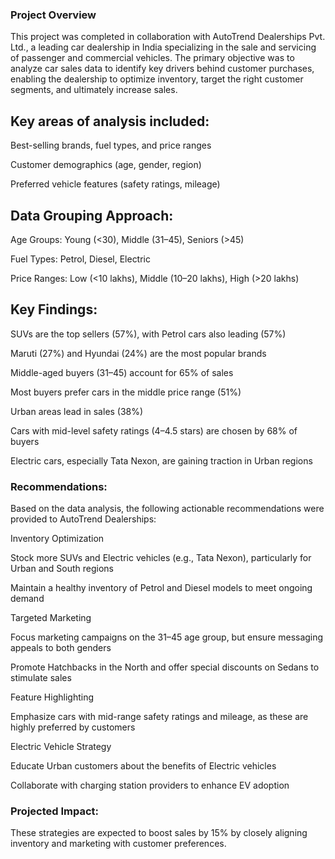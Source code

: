 ### Project Overview
This project was completed in collaboration with AutoTrend Dealerships Pvt. Ltd., a leading car dealership in India specializing in the sale and servicing of passenger and commercial vehicles. The primary objective was to analyze car sales data to identify key drivers behind customer purchases, enabling the dealership to optimize inventory, target the right customer segments, and ultimately increase sales.

## Key areas of analysis included:

Best-selling brands, fuel types, and price ranges

Customer demographics (age, gender, region)

Preferred vehicle features (safety ratings, mileage)

## Data Grouping Approach:

Age Groups: Young (<30), Middle (31–45), Seniors (>45)

Fuel Types: Petrol, Diesel, Electric

Price Ranges: Low (<10 lakhs), Middle (10–20 lakhs), High (>20 lakhs)

## Key Findings:

SUVs are the top sellers (57%), with Petrol cars also leading (57%)

Maruti (27%) and Hyundai (24%) are the most popular brands

Middle-aged buyers (31–45) account for 65% of sales

Most buyers prefer cars in the middle price range (51%)

Urban areas lead in sales (38%)

Cars with mid-level safety ratings (4–4.5 stars) are chosen by 68% of buyers

Electric cars, especially Tata Nexon, are gaining traction in Urban regions

### Recommendations:
Based on the data analysis, the following actionable recommendations were provided to AutoTrend Dealerships:

Inventory Optimization

Stock more SUVs and Electric vehicles (e.g., Tata Nexon), particularly for Urban and South regions

Maintain a healthy inventory of Petrol and Diesel models to meet ongoing demand

Targeted Marketing

Focus marketing campaigns on the 31–45 age group, but ensure messaging appeals to both genders

Promote Hatchbacks in the North and offer special discounts on Sedans to stimulate sales

Feature Highlighting

Emphasize cars with mid-range safety ratings and mileage, as these are highly preferred by customers

Electric Vehicle Strategy

Educate Urban customers about the benefits of Electric vehicles

Collaborate with charging station providers to enhance EV adoption

### Projected Impact:
These strategies are expected to boost sales by 15% by closely aligning inventory and marketing with customer preferences.
